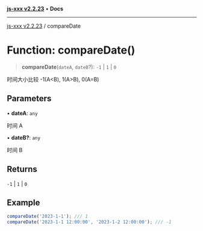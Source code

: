 [**js-xxx v2.2.23**](../README.md) • **Docs**

***

[js-xxx v2.2.23](../README.md) / compareDate

# Function: compareDate()

> **compareDate**(`dateA`, `dateB`?): `-1` \| `1` \| `0`

时间大小比较
-1(A<B), 1(A>B), 0(A=B)

## Parameters

• **dateA**: `any`

时间 A

• **dateB?**: `any`

时间 B

## Returns

`-1` \| `1` \| `0`

## Example

```ts
compareDate('2023-1-1'); /// 1
compareDate('2023-1-1 12:00:00', '2023-1-2 12:00:00'); /// -1
```
